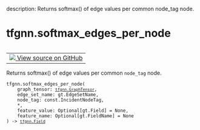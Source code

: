 description: Returns softmax() of edge values per common node_tag node.

<div itemscope itemtype="http://developers.google.com/ReferenceObject">
<meta itemprop="name" content="tfgnn.softmax_edges_per_node" />
<meta itemprop="path" content="Stable" />
</div>

# tfgnn.softmax_edges_per_node

<!-- Insert buttons and diff -->

<table class="tfo-notebook-buttons tfo-api nocontent" align="left">
<td>
  <a target="_blank" href="https://github.com/tensorflow/gnn/tree/master/tensorflow_gnn/graph/normalization_ops.py#L80-L89">
    <img src="https://www.tensorflow.org/images/GitHub-Mark-32px.png" />
    View source on GitHub
  </a>
</td>
</table>



Returns softmax() of edge values per common `node_tag` node.

<pre class="devsite-click-to-copy prettyprint lang-py tfo-signature-link">
<code>tfgnn.softmax_edges_per_node(
    graph_tensor: <a href="../tfgnn/GraphTensor.md"><code>tfgnn.GraphTensor</code></a>,
    edge_set_name: gt.EdgeSetName,
    node_tag: const.IncidentNodeTag,
    *,
    feature_value: Optional[gt.Field] = None,
    feature_name: Optional[gt.FieldName] = None
) -> <a href="../tfgnn/Field.md"><code>tfgnn.Field</code></a>
</code></pre>



<!-- Placeholder for "Used in" -->

